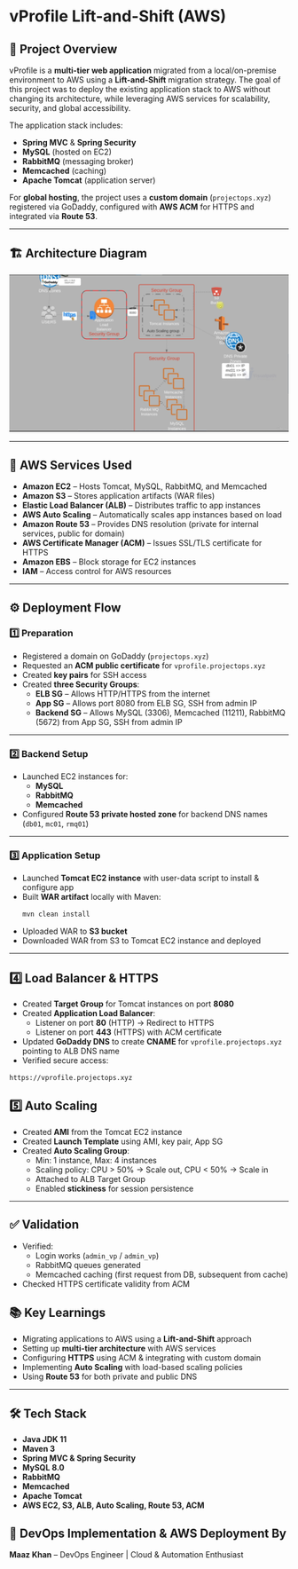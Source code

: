 # vProfile Lift-and-Shift (AWS)

## 📌 Project Overview

vProfile is a **multi-tier web application** migrated from a local/on-premise environment to AWS using a **Lift-and-Shift** migration strategy. The goal of this project was to deploy the existing application stack to AWS without changing its architecture, while leveraging AWS services for scalability, security, and global accessibility.

The application stack includes:

- **Spring MVC** & **Spring Security**
- **MySQL** (hosted on EC2)
- **RabbitMQ** (messaging broker)
- **Memcached** (caching)
- **Apache Tomcat** (application server)

For **global hosting**, the project uses a **custom domain** (`projectops.xyz`) registered via GoDaddy, configured with **AWS ACM** for HTTPS and integrated via **Route 53**.

---

## 🏗 Architecture Diagram

![AWS Lift and Shift Architecture](Vprofile%20Lift%20and%20Shift%20project.png)

---

## 🚀 AWS Services Used

- **Amazon EC2** – Hosts Tomcat, MySQL, RabbitMQ, and Memcached
- **Amazon S3** – Stores application artifacts (WAR files)
- **Elastic Load Balancer (ALB)** – Distributes traffic to app instances
- **AWS Auto Scaling** – Automatically scales app instances based on load
- **Amazon Route 53** – Provides DNS resolution (private for internal services, public for domain)
- **AWS Certificate Manager (ACM)** – Issues SSL/TLS certificate for HTTPS
- **Amazon EBS** – Block storage for EC2 instances
- **IAM** – Access control for AWS resources

---

## ⚙️ Deployment Flow

### 1️⃣ **Preparation**

- Registered a domain on GoDaddy (`projectops.xyz`)
- Requested an **ACM public certificate** for `vprofile.projectops.xyz`
- Created **key pairs** for SSH access
- Created **three Security Groups**:
  - **ELB SG** – Allows HTTP/HTTPS from the internet
  - **App SG** – Allows port 8080 from ELB SG, SSH from admin IP
  - **Backend SG** – Allows MySQL (3306), Memcached (11211), RabbitMQ (5672) from App SG, SSH from admin IP

---

### 2️⃣ **Backend Setup**

- Launched EC2 instances for:
  - **MySQL**
  - **RabbitMQ**
  - **Memcached**
- Configured **Route 53 private hosted zone** for backend DNS names (`db01`, `mc01`, `rmq01`)

---

### 3️⃣ **Application Setup**

- Launched **Tomcat EC2 instance** with user-data script to install & configure app
- Built **WAR artifact** locally with Maven:
  ```bash
  mvn clean install
  ```
- Uploaded WAR to **S3 bucket**
- Downloaded WAR from S3 to Tomcat EC2 instance and deployed

---

## 4️⃣ Load Balancer & HTTPS

- Created **Target Group** for Tomcat instances on port **8080**
- Created **Application Load Balancer**:
  - Listener on port **80** (HTTP) → Redirect to HTTPS
  - Listener on port **443** (HTTPS) with ACM certificate
- Updated **GoDaddy DNS** to create **CNAME** for `vprofile.projectops.xyz` pointing to ALB DNS name
- Verified secure access:

```arduino
https://vprofile.projectops.xyz
```

## 5️⃣ Auto Scaling

- Created **AMI** from the Tomcat EC2 instance
- Created **Launch Template** using AMI, key pair, App SG
- Created **Auto Scaling Group**:
  - Min: 1 instance, Max: 4 instances
  - Scaling policy: CPU > 50% → Scale out, CPU < 50% → Scale in
  - Attached to ALB Target Group
  - Enabled **stickiness** for session persistence

---

## ✅ Validation

- Verified:
  - Login works (`admin_vp` / `admin_vp`)
  - RabbitMQ queues generated
  - Memcached caching (first request from DB, subsequent from cache)
- Checked HTTPS certificate validity from ACM

## 📚 Key Learnings

- Migrating applications to AWS using a **Lift-and-Shift** approach
- Setting up **multi-tier architecture** with AWS services
- Configuring **HTTPS** using ACM & integrating with custom domain
- Implementing **Auto Scaling** with load-based scaling policies
- Using **Route 53** for both private and public DNS

---

## 🛠 Tech Stack

- **Java JDK 11**
- **Maven 3**
- **Spring MVC & Spring Security**
- **MySQL 8.0**
- **RabbitMQ**
- **Memcached**
- **Apache Tomcat**
- **AWS EC2, S3, ALB, Auto Scaling, Route 53, ACM**

## 🔧 DevOps Implementation & AWS Deployment By

**Maaz Khan** – DevOps Engineer | Cloud & Automation Enthusiast
